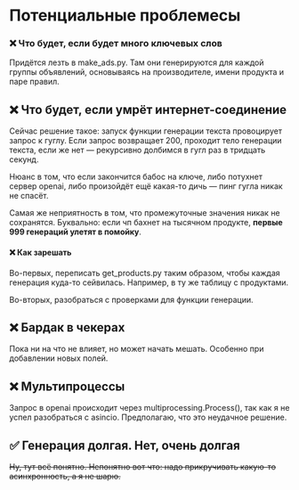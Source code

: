 # Потенциальные проблемесы

### ❌ Что будет, если будет много ключевых слов
Придётся лезть в make_ads.py. Там они генерируются для каждой группы объявлений, основываясь на производителе, имени продукта и паре правил.


## ❌ Что будет, если умрёт интернет-соединение
Сейчас решение такое: запуск функции генерации текста провоцирует запрос к гуглу. Если запрос возвращает 200, проходит тело генерации текста, если же нет — рекурсивно долбимся в гугл раз в тридцать секунд.

Нюанс в том, что если закончится бабос на ключе, либо потухнет сервер openai, либо произойдёт ещё какая-то дичь — пинг гугла никак не спасёт.

Самая же неприятность в том, что промежуточные значения никак не сохранятся. Буквально: если чп бахнет на тысячном продукте, **первые 999 генераций улетят в помойку**.

#### ❌ Как зарешать
Во-первых, переписать get_products.py таким образом, чтобы каждая генерация куда-то сейвилась. Например, в ту же таблицу с продуктами.

Во-вторых, разобраться с проверками для функции генерации.


## ❌ Бардак в чекерах
Пока ни на что не влияет, но может начать мешать. Особенно при добавлении новых полей.


## ❌ Мультипроцессы
Запрос в openai происходит через multiprocessing.Process(), так как я не успел разобраться с asincio. Предполагаю, что это неудачное решение.


## ✅ Генерация долгая. Нет, очень долгая
~~Ну, тут всё понятно. Непонятно вот что: надо прикручивать какую-то асинхронность, а я не шарю.~~
